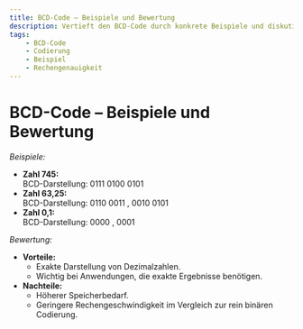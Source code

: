```yaml
---
title: BCD-Code – Beispiele und Bewertung
description: Vertieft den BCD-Code durch konkrete Beispiele und diskutiert Vor- und Nachteile, etwa bei der Rechengenauigkeit.
tags:
    - BCD-Code
    - Codierung
    - Beispiel
    - Rechengenauigkeit
---
```


# BCD-Code – Beispiele und Bewertung

*Beispiele:*  
- **Zahl 745:**  
  BCD-Darstellung: 0111 0100 0101  
- **Zahl 63,25:**  
  BCD-Darstellung: 0110 0011 , 0010 0101  
- **Zahl 0,1:**  
  BCD-Darstellung: 0000 , 0001

*Bewertung:*  
- **Vorteile:**  
  - Exakte Darstellung von Dezimalzahlen.  
  - Wichtig bei Anwendungen, die exakte Ergebnisse benötigen.  
- **Nachteile:**  
  - Höherer Speicherbedarf.  
  - Geringere Rechengeschwindigkeit im Vergleich zur rein binären Codierung.

